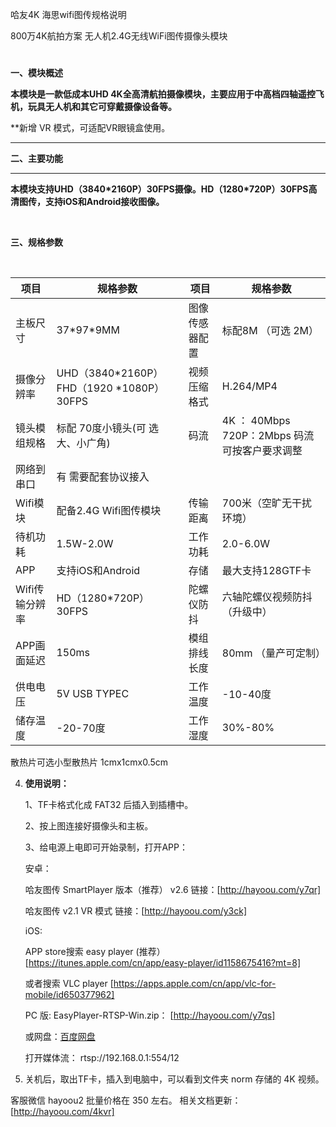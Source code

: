 哈友4K 海思wifi图传规格说明

800万4K航拍方案
无人机2.4G无线WiFi图传摄像头模块


#

**一、模块概述**


**本模块是一款低成本UHD
4K全高清航拍摄像模块，主要应用于中高档四轴遥控飞机，玩具无人机和其它可穿戴摄像设备等。**

**新增 VR 模式，可适配VR眼镜盒使用。


****

**二、主要功能**

****

**本模块支持UHD（**3840\*2160P**）30FPS摄像。HD（1280\*720P）30FPS高清图传，支持iOS和Android接收图像。**

 

**三、规格参数**

  


| **项目**       | **规格参数**   | **项目**       | **规格参数**   |
| --------   | ------  | ------ | ----  |
| 主板尺寸       | 37\*97\*9MM    | 图像传感器配置 | 标配8M （可选 2M）    |
| 摄像分辨率     | UHD（3840\*2160P）FHD（1920 \*1080P）30FPS           | 视频压缩格式   | H.264/MP4      
| 镜头模组规格   | 标配 70度小镜头(可    选大、小广角)      | 码流           | 4K ： 40Mbps   720P：2Mbps   码流可按客户要求调整
| 网络到串口    | 有 需要配套协议接入       |       |      |
| Wifi模块       | 配备2.4G  Wifi图传模块      | 传输距离       | 700米（空旷无干扰环境）     |
| 待机功耗       | 1.5W-2.0W      | 工作功耗       | 2.0-6.0W       |
| APP            | 支持iOS和Android              | 存储           | 最大支持128GTF卡    
| Wifi传输分辨率 | HD（1280\*720P） 30FPS            | 陀螺仪防抖     | 六轴陀螺仪视频防抖（升级中） |
| APP画面延迟    | 150ms          | 模组排线长度   | 80mm   （量产可定制）
| 供电电压       | 5V USB TYPEC   | 工作温度       | -10-40度       |
| 储存温度       | -20-70度       | 工作湿度       | 30%-80%        |


散热片可选小型散热片 1cmx1cmx0.5cm


4.  **使用说明：**

    1、TF卡格式化成 FAT32 后插入到插槽中。

    2、按上图连接好摄像头和主板。

    3、给电源上电即可开始录制，打开APP：

    安卓：
    
    哈友图传 SmartPlayer 版本（推荐） v2.6 链接：[http://hayoou.com/y7qr]

    哈友图传 v2.1 VR 模式 链接：[http://hayoou.com/y3ck]


    iOS: 
    
    APP store搜索 easy player (推荐）
    [https://itunes.apple.com/cn/app/easy-player/id1158675416?mt=8]

    或者搜索 VLC player
    [https://apps.apple.com/cn/app/vlc-for-mobile/id650377962]


    PC 版:
    EasyPlayer-RTSP-Win.zip：
    [http://hayoou.com/y7qs]

    或网盘：[百度网盘](https://pan.baidu.com/s/1-7lZ3KM4wPl87OLx2tWjTQ?errmsg=Auth+Login+Sucess&errno=0&ssnerror=0&#list/path=%2Fsharelink2438005513-827006214274190%2Fwww.tsingsee.com%2FEasyPlayer%2FEasyPlayer-RTSP&parentPath=%2Fsharelink2438005513-827006214274190)


    打开媒体流： rtsp://192.168.0.1:554/12

4.  关机后，取出TF卡，插入到电脑中，可以看到文件夹 norm 存储的 4K 视频。


客服微信  hayoou2
批量价格在 350 左右。
相关文档更新： [http://hayoou.com/4kvr]

